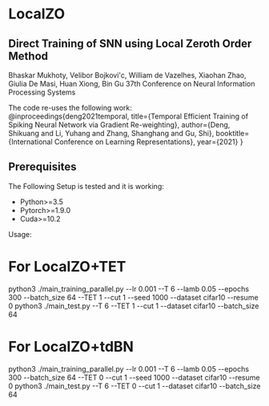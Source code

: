 # LocalZO
## Direct Training of SNN using Local Zeroth Order Method
Bhaskar Mukhoty,  Velibor Bojkovi\'c, William de Vazelhes, Xiaohan Zhao,  Giulia De Masi, Huan Xiong, Bin Gu
37th Conference on Neural Information Processing Systems

The code re-uses the following work:  
@inproceedings{deng2021temporal,
  title={Temporal Efficient Training of Spiking Neural Network via Gradient Re-weighting},
  author={Deng, Shikuang and Li, Yuhang and Zhang, Shanghang and Gu, Shi},
  booktitle={International Conference on Learning Representations},
  year={2021}
}

## Prerequisites
The Following Setup is tested and it is working:
 * Python>=3.5
 * Pytorch>=1.9.0
 * Cuda>=10.2

Usage:
# For LocalZO+TET
python3 ./main_training_parallel.py --lr 0.001 --T 6 --lamb 0.05 --epochs 300 --batch_size 64 --TET 1  --cut 1 --seed 1000 --dataset cifar10 --resume 0
python3 ./main_test.py --T 6 --TET 1 --cut 1 --dataset cifar10 --batch_size 64  
 
# For LocalZO+tdBN
python3 ./main_training_parallel.py --lr 0.001 --T 6 --lamb 0.05 --epochs 300 --batch_size 64 --TET 0  --cut 1 --seed 1000 --dataset cifar10 --resume 0
python3 ./main_test.py --T 6 --TET 0 --cut 1 --dataset cifar10 --batch_size 64
